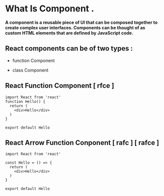 # What Is Component .

**A component is a reusable piece of UI that can be composed together to create complex user interfaces. Components can be thought of as custom HTML elements that are defined by JavaScript code.**

<!-- <img src="component.webp"> -->

## React components can be of two types :

- function Component

- class Component

## React Function Component [ rfce ]

```
import React from 'react'
function Hello() {
  return (
    <div>Hello</div>
  )
}

export default Hello

```
## React Arrow Function Conponent [ rafc ] [ rafce ]

```
import React from 'react'

const Hello = () => {
  return (
    <div>Hello</div>
  )
}

export default Hello
```
